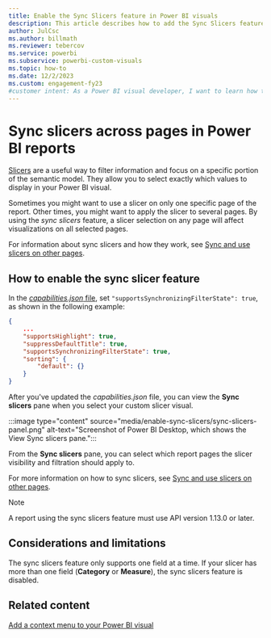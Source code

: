 ```yaml
---
title: Enable the Sync Slicers feature in Power BI visuals
description: This article describes how to add the Sync Slicers feature to Power BI visuals so you can filter information across multiple pages in a Power BI report.
author: JulCsc
ms.author: billmath
ms.reviewer: tebercov 
ms.service: powerbi
ms.subservice: powerbi-custom-visuals
ms.topic: how-to
ms.date: 12/2/2023
ms.custom: engagement-fy23
#customer intent: As a Power BI visual developer, I want to learn how to enable the Sync Slicers feature in my custom visual so that I can filter information across multiple pages in a Power BI report.
---
```


# Sync slicers across pages in Power BI reports

[Slicers](../../visuals/power-bi-visualization-slicers.md) are a useful way to filter information and focus on a specific portion of the semantic model. They allow you to select exactly which values to display in your Power BI visual.

Sometimes you might want to use a slicer on only one specific page of the report. Other times, you might want to apply the slicer to several pages. By using the *sync slicers* feature, a slicer selection on any page will affect visualizations on all selected pages.

For information about sync slicers and how they work, see [Sync and use slicers on other pages](../../visuals/power-bi-visualization-slicers.md#sync-and-use-slicers-on-other-pages).

## How to enable the sync slicer feature

In the [*capabilities.json* file](./visual-project-structure.md#capabilitiesjson), set `"supportsSynchronizingFilterState": true`, as shown in the following example:

```json
{
    ...
    "supportsHighlight": true,
    "suppressDefaultTitle": true,
    "supportsSynchronizingFilterState": true,
    "sorting": {
        "default": {}
    }
}
```

After you've updated the *capabilities.json* file, you can view the **Sync slicers** pane when you select your custom slicer visual.

:::image type="content" source="media/enable-sync-slicers/sync-slicers-panel.png" alt-text="Screenshot of Power BI Desktop, which shows the View Sync slicers pane.":::

From the **Sync slicers** pane, you can select which report pages the slicer visibility and filtration should apply to.

For more information on how to sync slicers, see [Sync and use slicers on other pages](../../visuals/power-bi-visualization-slicers.md#sync-and-use-slicers-on-other-pages).

>[!NOTE]
>A report using the sync slicers feature must use API version 1.13.0 or later.

## Considerations and limitations

The sync slicers feature only supports one field at a time. If your slicer has more than one field (**Category** or **Measure**), the sync slicers feature is disabled.

## Related content

[Add a context menu to your Power BI visual](context-menu.md)
